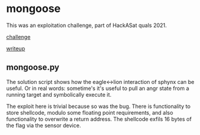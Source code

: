# mongoose

This was an exploitation challenge, part of HackASat quals 2021.

[challenge](https://github.com/cromulencellc/hackasat-qualifier-2021/tree/main/mongoose)

[writeup](https://github.com/cscosu/ctf-writeups/tree/master/2021/hack_a_sat/mongoose_mayhem)

## mongoose.py
The solution script shows how the eagle<->lion interaction of sphynx can be useful. Or in real words: sometime's it's useful to pull an angr state from a running target and symbolically execute it. 

The exploit here is trivial because so was the bug. There is functionality to store shellcode, modulo some floating point requirements, and also functionality to overwrite a return address. The shellcode exfils 16 bytes of the flag via the sensor device. 